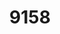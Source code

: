 ---
description: 你能坚持多久不付钱？
layout: post
results:
- primaryGenreName: Social Networking
  version: '1.0'
  artworkUrl100: http://a1568.phobos.apple.com/us/r30/Purple6/v4/2d/20/b5/2d20b5ee-2d0f-196f-e990-69e562b319ea/mzl.voydhdqp.png
  trackViewUrl: https://itunes.apple.com/cn/app/9158/id689118251?mt=8&uo=4
  artworkUrl60: http://a667.phobos.apple.com/us/r30/Purple4/v4/30/d5/af/30d5afbc-e71a-f5fa-291a-5e536ccfe875/Icon.png
  userRatingCountForCurrentVersion: 1
  sellerName: Jinhua 9158 Network Technology Co., Ltd.
  supportedDevices:
  - iPadWifi
  - iPhone5
  - iPadMini4G
  - iPhone5c
  - iPodTouchFifthGen
  - iPadFourthGen
  - iPad2Wifi
  - iPad3G
  - iPodTouchourthGen
  - iPhone4
  - iPadThirdGen4G
  - iPadFourthGen4G
  - iPadMini
  - iPhone-3GS
  - iPhone4S
  - iPhone5s
  - iPad23G
  - iPadThirdGen
  - iPodTouchThirdGen
  genres:
  - 社交
  trackName: '9158'
  description: '9158是一款以语音视频为媒介的互动社区，手机版本与在线平台同步互通并保持一致的体验。

    在这里，你可以与频道内的朋友一起互动。

    在这里有众多优秀的主持人插播各种互动节目，支持远程教育、网络视频课堂。'
  price: 0
  trackId: 689118251
  releaseDate: '2013-09-24T02:46:51Z'
  screenshotUrls:
  - http://a2.mzstatic.com/us/r30/Purple/v4/e2/38/c4/e238c494-4041-5806-4980-3a646ec8d767/screen1136x1136.jpeg
  - http://a5.mzstatic.com/us/r30/Purple6/v4/bf/fd/41/bffd41a5-f5fa-81f3-6c0a-de68581915b2/screen1136x1136.jpeg
  - http://a3.mzstatic.com/us/r30/Purple/v4/4b/e5/51/4be551a2-cc6f-529f-5156-fa4003103e54/screen1136x1136.jpeg
  artistViewUrl: https://itunes.apple.com/cn/artist/jin-hua-jiu-yue-wo-ba-wang/id689118254?uo=4
  primaryGenreId: 6005
  averageUserRatingForCurrentVersion: 5
  kind: software
  fileSizeBytes: '5002927'
  bundleId: com.tiange.beautiful
  trackContentRating: 4+
  artistName: 金华就约我吧网络科技有限公司
  contentAdvisoryRating: 4+
  isGameCenterEnabled: false
  trackCensoredName: '9158'
  languageCodesISO2A:
  - ZH
  features: &a []
  wrapperType: software
  artworkUrl512: http://a1568.phobos.apple.com/us/r30/Purple6/v4/2d/20/b5/2d20b5ee-2d0f-196f-e990-69e562b319ea/mzl.voydhdqp.png
  formattedPrice: 免费
  artistId: 689118254
  genreIds:
  - '6005'
  currency: CNY
  ipadScreenshotUrls: *a
category: 社交
tags: tag1
resultCount: 1
title: '9158'

---